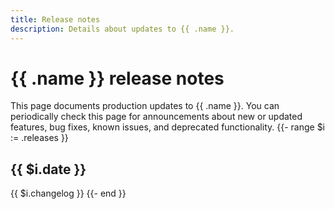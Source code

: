 ```yaml
---
title: Release notes
description: Details about updates to {{ .name }}.
---
```


# {{ .name }} release notes

This page documents production updates to {{ .name }}. You can periodically check this page for announcements about new or updated features, bug fixes, known issues, and deprecated functionality.
{{- range $i := .releases }}

## {{ $i.date }}

{{ $i.changelog }}
{{- end }}